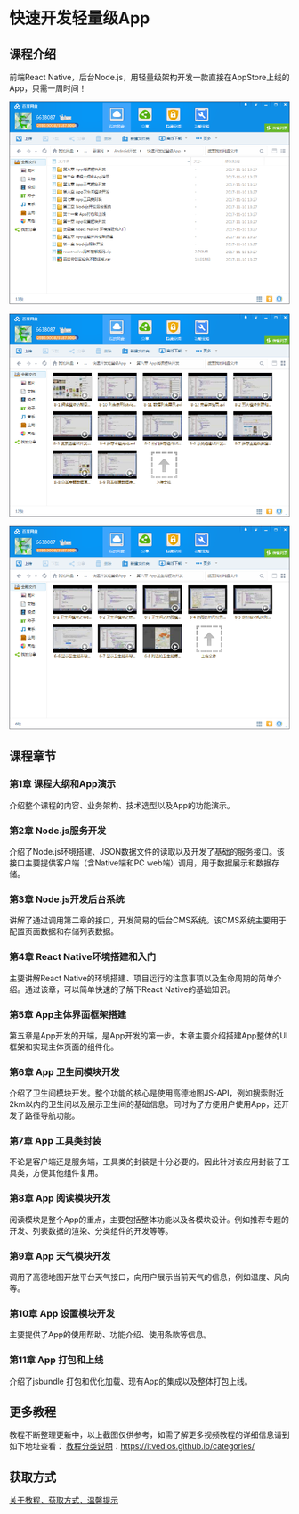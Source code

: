 # 快速开发轻量级App

## 课程介绍

前端React Native，后台Node.js，用轻量级架构开发一款直接在AppStore上线的App，只需一周时间！

![](img/快速开发轻量级App1.png)

![](img/快速开发轻量级App2.png)

![](img/快速开发轻量级App3.png)

## 课程章节

### 第1章 课程大纲和App演示

介绍整个课程的内容、业务架构、技术选型以及App的功能演示。

### 第2章 Node.js服务开发

介绍了Node.js环境搭建、JSON数据文件的读取以及开发了基础的服务接口。该接口主要提供客户端（含Native端和PC web端）调用，用于数据展示和数据存储。

### 第3章 Node.js开发后台系统

讲解了通过调用第二章的接口，开发简易的后台CMS系统。该CMS系统主要用于配置页面数据和存储列表数据。

### 第4章 React Native环境搭建和入门

主要讲解React Native的环境搭建、项目运行的注意事项以及生命周期的简单介绍。通过该章，可以简单快速的了解下React Native的基础知识。

### 第5章 App主体界面框架搭建

第五章是App开发的开端，是App开发的第一步。本章主要介绍搭建App整体的UI框架和实现主体页面的组件化。

### 第6章 App 卫生间模块开发

介绍了卫生间模块开发。整个功能的核心是使用高德地图JS-API，例如搜索附近2km以内的卫生间以及展示卫生间的基础信息。同时为了方便用户使用App，还开发了路径导航功能。

### 第7章 App 工具类封装

不论是客户端还是服务端，工具类的封装是十分必要的。因此针对该应用封装了工具类，方便其他组件复用。

### 第8章 App 阅读模块开发

阅读模块是整个App的重点，主要包括整体功能以及各模块设计。例如推荐专题的开发、列表数据的渲染、分类组件的开发等等。

### 第9章 App 天气模块开发

调用了高德地图开放平台天气接口，向用户展示当前天气的信息，例如温度、风向等。

### 第10章 App 设置模块开发

主要提供了App的使用帮助、功能介绍、使用条款等信息。

### 第11章 App 打包和上线

介绍了jsbundle 打包和优化加载、现有App的集成以及整体打包上线。

## 更多教程

教程不断整理更新中，以上截图仅供参考，如需了解更多视频教程的详细信息请到如下地址查看：
[教程分类说明](https://itvedios.github.io/categories/)：<https://itvedios.github.io/categories/>

## 获取方式

[关于教程、获取方式、温馨提示](https://itvedios.github.io/about/)
